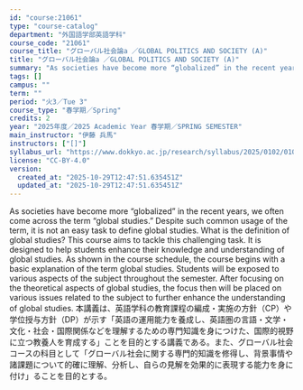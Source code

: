 ```yaml
---
id: "course:21061"
type: "course-catalog"
department: "外国語学部英語学科"
course_code: "21061"
course_title: "グローバル社会論a ／GLOBAL POLITICS AND SOCIETY (A)"
title: "グローバル社会論a ／GLOBAL POLITICS AND SOCIETY (A)"
summary: "As societies have become more “globalized” in the recent years, we often come across the term “global studies.” Despite …"
tags: []
campus: ""
term: ""
period: "火3／Tue 3"
course_type: "春学期／Spring"
credits: 2
year: "2025年度／2025 Academic Year 春学期／SPRING SEMESTER"
main_instructor: "伊藤 兵馬"
instructors: ["[]"]
syllabus_url: "https://www.dokkyo.ac.jp/research/syllabus/2025/0102/0102_21061_ja_JP.html"
license: "CC-BY-4.0"
version:
  created_at: "2025-10-29T12:47:51.635451Z"
  updated_at: "2025-10-29T12:47:51.635451Z"
---
```

As societies have become more “globalized” in the recent years, we often come across the term “global studies.” Despite such common usage of the term, it is not an easy task to define global studies. What is the definition of global studies? This course aims to tackle this challenging task. It is designed to help students enhance their knowledge and understanding of global studies. As shown in the course schedule, the course begins with a basic explanation of the term global studies. Students will be exposed to various aspects of the subject throughout the semester. After focusing on the theoretical aspects of global studies, the focus then will be placed on various issues related to the subject to further enhance the understanding of global studies. 本講義は、英語学科の教育課程の編成・実施の方針（CP）や学位授与方針（DP）が示す「英語の運用能力を養成し、英語圏の言語・文学・文化・社会・国際関係などを理解するための専門知識を身につけた、国際的視野に立つ教養人を育成する」ことを目的とする講義である。また、グローバル社会コースの科目として「グローバル社会に関する専門的知識を修得し、背景事情や諸課題について的確に理解、分析し、自らの見解を効果的に表現する能力を身に付け」ることを目的とする。

